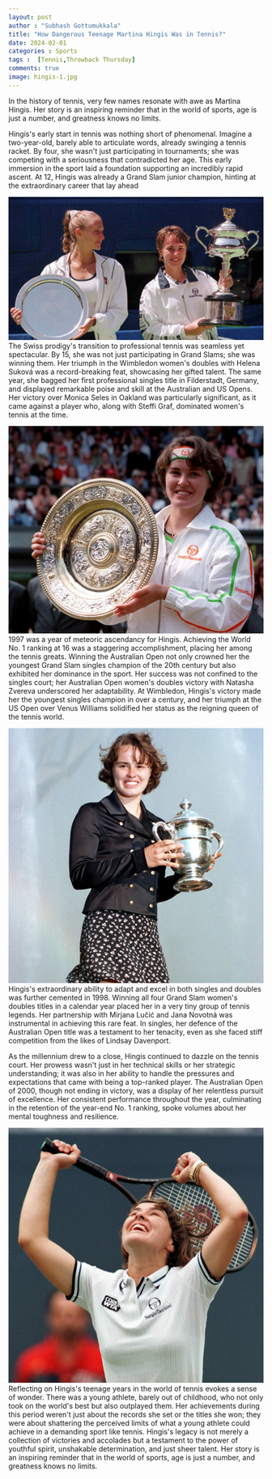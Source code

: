 ```yaml
---
layout: post
author : "Subhash Gottumukkala"
title: "How Dangerous Teenage Martina Hingis Was in Tennis?"
date: 2024-02-01
categories : Sports
tags :  [Tennis,Throwback Thursday]
comments: true
image: hingis-1.jpg
---
```


In the history of tennis, very few names resonate with awe as Martina Hingis. Her story is an inspiring reminder that in the world of sports, age is just a number, and greatness knows no limits.

Hingis's early start in tennis was nothing short of phenomenal. Imagine a two-year-old, barely able to articulate words, already swinging a tennis racket. By four, she wasn't just participating in tournaments; she was competing with a seriousness that contradicted her age. This early immersion in the sport laid a foundation supporting an incredibly rapid ascent. At 12, Hingis was already a Grand Slam junior champion, hinting at the extraordinary career that lay ahead

![](<assets/img/hingis-aus-open.jpg> "Martina Hingis at the 1997 Australian Open")
The Swiss prodigy's transition to professional tennis was seamless yet spectacular. By 15, she was not just participating in Grand Slams; she was winning them. Her triumph in the Wimbledon women's doubles with Helena Suková was a record-breaking feat, showcasing her gifted talent. The same year, she bagged her first professional singles title in Filderstadt, Germany, and displayed remarkable poise and skill at the Australian and US Opens. Her victory over Monica Seles in Oakland was particularly significant, as it came against a player who, along with Steffi Graf, dominated women's tennis at the time.

![](<assets/img/hingis-wimbledon.jpg> "Martina Hingis at the 1997 Wimbledon")
1997 was a year of meteoric ascendancy for Hingis. Achieving the World No. 1 ranking at 16 was a staggering accomplishment, placing her among the tennis greats. Winning the Australian Open not only crowned her the youngest Grand Slam singles champion of the 20th century but also exhibited her dominance in the sport. Her success was not confined to the singles court; her Australian Open women's doubles victory with Natasha Zvereva underscored her adaptability. At Wimbledon, Hingis's victory made her the youngest singles champion in over a century, and her triumph at the US Open over Venus Williams solidified her status as the reigning queen of the tennis world.

![](<assets/img/us-open.jpg> "Martina Hingis at the 1997 US Open")
Hingis's extraordinary ability to adapt and excel in both singles and doubles was further cemented in 1998. Winning all four Grand Slam women's doubles titles in a calendar year placed her in a very tiny group of tennis legends. Her partnership with Mirjana Lučić and Jana Novotná was instrumental in achieving this rare feat. In singles, her defence of the Australian Open title was a testament to her tenacity, even as she faced stiff competition from the likes of Lindsay Davenport.

As the millennium drew to a close, Hingis continued to dazzle on the tennis court. Her prowess wasn't just in her technical skills or her strategic understanding; it was also in her ability to handle the pressures and expectations that came with being a top-ranked player. The Australian Open of 2000, though not ending in victory, was a display of her relentless pursuit of excellence. Her consistent performance throughout the year, culminating in the retention of the year-end No. 1 ranking, spoke volumes about her mental toughness and resilience.

![](<assets/img/hingis.jpg> "Martina Hingis")
Reflecting on Hingis's teenage years in the world of tennis evokes a sense of wonder. There was a young athlete, barely out of childhood, who not only took on the world's best but also outplayed them. Her achievements during this period weren't just about the records she set or the titles she won; they were about shattering the perceived limits of what a young athlete could achieve in a demanding sport like tennis. Hingis's legacy is not merely a collection of victories and accolades but a testament to the power of youthful spirit, unshakable determination, and just sheer talent. Her story is an inspiring reminder that in the world of sports, age is just a number, and greatness knows no limits.